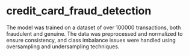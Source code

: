 # credit_card_fraud_detection
The model was trained on a dataset of over 100000 transactions, both fraudulent and genuine. The data was preprocessed and normalized to ensure consistency, and class imbalance issues were handled using oversampling and undersampling techniques. 
